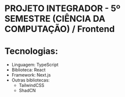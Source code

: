 # PROJETO INTEGRADOR - 5º SEMESTRE (CIÊNCIA DA COMPUTAÇÃO) / Frontend

# Tecnologias:
- Linguagem: TypeScript
- Biblioteca: React
- Framework: Next.js
- Outras bibliotecas:
    - TailwindCSS
    - ShadCN